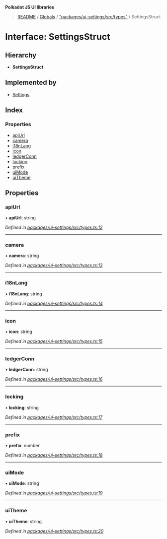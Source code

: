 **Polkadot JS UI libraries**

> [README](../README.md) / [Globals](../globals.md) / ["packages/ui-settings/src/types"](../modules/_packages_ui_settings_src_types_.md) / SettingsStruct

# Interface: SettingsStruct

## Hierarchy

* **SettingsStruct**

## Implemented by

* [Settings](../classes/_packages_ui_settings_src_settings_.settings.md)

## Index

### Properties

* [apiUrl](_packages_ui_settings_src_types_.settingsstruct.md#apiurl)
* [camera](_packages_ui_settings_src_types_.settingsstruct.md#camera)
* [i18nLang](_packages_ui_settings_src_types_.settingsstruct.md#i18nlang)
* [icon](_packages_ui_settings_src_types_.settingsstruct.md#icon)
* [ledgerConn](_packages_ui_settings_src_types_.settingsstruct.md#ledgerconn)
* [locking](_packages_ui_settings_src_types_.settingsstruct.md#locking)
* [prefix](_packages_ui_settings_src_types_.settingsstruct.md#prefix)
* [uiMode](_packages_ui_settings_src_types_.settingsstruct.md#uimode)
* [uiTheme](_packages_ui_settings_src_types_.settingsstruct.md#uitheme)

## Properties

### apiUrl

•  **apiUrl**: string

*Defined in [packages/ui-settings/src/types.ts:12](https://github.com/polkadot-js/ui/blob/678d4dc5/packages/ui-settings/src/types.ts#L12)*

___

### camera

•  **camera**: string

*Defined in [packages/ui-settings/src/types.ts:13](https://github.com/polkadot-js/ui/blob/678d4dc5/packages/ui-settings/src/types.ts#L13)*

___

### i18nLang

•  **i18nLang**: string

*Defined in [packages/ui-settings/src/types.ts:14](https://github.com/polkadot-js/ui/blob/678d4dc5/packages/ui-settings/src/types.ts#L14)*

___

### icon

•  **icon**: string

*Defined in [packages/ui-settings/src/types.ts:15](https://github.com/polkadot-js/ui/blob/678d4dc5/packages/ui-settings/src/types.ts#L15)*

___

### ledgerConn

•  **ledgerConn**: string

*Defined in [packages/ui-settings/src/types.ts:16](https://github.com/polkadot-js/ui/blob/678d4dc5/packages/ui-settings/src/types.ts#L16)*

___

### locking

•  **locking**: string

*Defined in [packages/ui-settings/src/types.ts:17](https://github.com/polkadot-js/ui/blob/678d4dc5/packages/ui-settings/src/types.ts#L17)*

___

### prefix

•  **prefix**: number

*Defined in [packages/ui-settings/src/types.ts:18](https://github.com/polkadot-js/ui/blob/678d4dc5/packages/ui-settings/src/types.ts#L18)*

___

### uiMode

•  **uiMode**: string

*Defined in [packages/ui-settings/src/types.ts:19](https://github.com/polkadot-js/ui/blob/678d4dc5/packages/ui-settings/src/types.ts#L19)*

___

### uiTheme

•  **uiTheme**: string

*Defined in [packages/ui-settings/src/types.ts:20](https://github.com/polkadot-js/ui/blob/678d4dc5/packages/ui-settings/src/types.ts#L20)*
